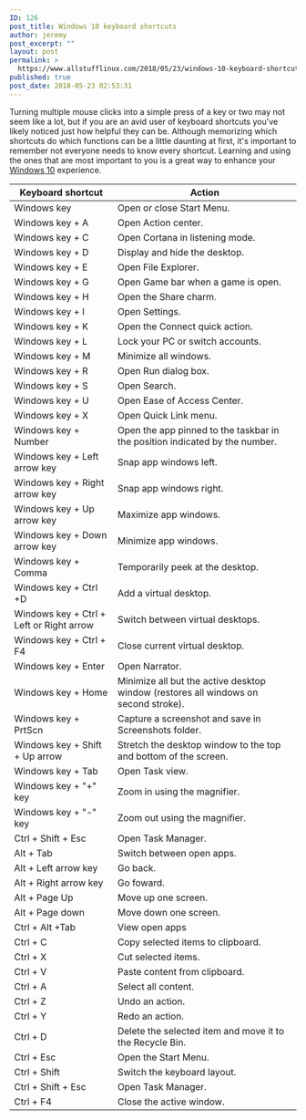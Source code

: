 ```yaml
---
ID: 126
post_title: Windows 10 keyboard shortcuts
author: jeremy
post_excerpt: ""
layout: post
permalink: >
  https://www.allstufflinux.com/2018/05/23/windows-10-keyboard-shortcuts/
published: true
post_date: 2018-05-23 02:53:31
---
```

</div> <div class="row row--no-wrap">
<div class="article-body col-3of3 col-2of3@tablet">
<div class="article-body__section article-body__section--wide"><p><div class="article-body__section article body__section--narrow narrow"><p class="article-body__drop-character">Turning multiple mouse clicks into a simple press of a key or two may not seem like a lot, but if you are an avid user of keyboard shortcuts you've likely noticed just how helpful they can be. Although memorizing which shortcuts do which functions can be a little daunting at first, it's important to remember not everyone needs to know every shortcut. Learning and using the ones that are most important to you is a great way to enhance your <a href="/windows-10">Windows 10</a> experience.</p></div><div class="article-body__section article-body__section--wide"><table class="borders"><thead><tr><th>Keyboard shortcut</th>
<th>Action</th>
</tr></thead><tbody><tr><td>Windows key</td>
<td>Open or close Start Menu.</td>
</tr><tr><td>Windows key + A</td>
<td>Open Action center.</td>
</tr><tr><td>Windows key + C</td>
<td>Open Cortana in listening mode.</td>
</tr><tr><td>Windows key + D</td>
<td>Display and hide the desktop.</td>
</tr><tr><td>Windows key + E</td>
<td>Open File Explorer.</td>
</tr><tr><td>Windows key + G</td>
<td>Open Game bar when a game is open.</td>
</tr><tr><td>Windows key + H</td>
<td>Open the Share charm.</td>
</tr><tr><td>Windows key + I</td>
<td>Open Settings.</td>
</tr><tr><td>Windows key + K</td>
<td>Open the Connect quick action.</td>
</tr><tr><td>Windows key + L</td>
<td>Lock your PC or switch accounts.</td>
</tr><tr><td>Windows key + M</td>
<td>Minimize all windows.</td>
</tr><tr><td>Windows key + R</td>
<td>Open Run dialog box.</td>
</tr><tr><td>Windows key + S</td>
<td>Open Search.</td>
</tr><tr><td>Windows key + U</td>
<td>Open Ease of Access Center.</td>
</tr><tr><td>Windows key + X</td>
<td>Open Quick Link menu.</td>
</tr><tr><td>Windows key + Number</td>
<td>Open the app pinned to the taskbar in the position indicated by the number.</td>
</tr><tr><td>Windows key + Left arrow key</td>
<td>Snap app windows left.</td>
</tr><tr><td>Windows key + Right arrow key</td>
<td>Snap app windows right.</td>
</tr><tr><td>Windows key + Up arrow key</td>
<td>Maximize app windows.</td>
</tr><tr><td>Windows key + Down arrow key</td>
<td>Minimize app windows.</td>
</tr><tr><td>Windows key + Comma</td>
<td>Temporarily peek at the desktop.</td>
</tr><tr><td>Windows key + Ctrl +D</td>
<td>Add a virtual desktop.</td>
</tr><tr><td>Windows key + Ctrl + Left or Right arrow</td>
<td>Switch between virtual desktops.</td>
</tr><tr><td>Windows key + Ctrl + F4</td>
<td>Close current virtual desktop.</td>
</tr><tr><td>Windows key + Enter</td>
<td>Open Narrator.</td>
</tr><tr><td>Windows key + Home</td>
<td>Minimize all but the active desktop window (restores all windows on second stroke).</td>
</tr><tr><td>Windows key + PrtScn</td>
<td>Capture a screenshot and save in Screenshots folder.</td>
</tr><tr><td>Windows key + Shift + Up arrow</td>
<td>Stretch the desktop window to the top and bottom of the screen.</td>
</tr><tr><td>Windows key + Tab</td>
<td>Open Task view.</td>
</tr><tr><td>Windows key + "+" key</td>
<td>Zoom in using the magnifier.</td>
</tr><tr><td>Windows key + "-" key</td>
<td>Zoom out using the magnifier.</td>
</tr><tr><td>Ctrl + Shift + Esc</td>
<td>Open Task Manager.</td>
</tr><tr><td>Alt + Tab</td>
<td>Switch between open apps.</td>
</tr><tr><td>Alt + Left arrow key</td>
<td>Go back.</td>
</tr><tr><td>Alt + Right arrow key</td>
<td>Go foward.</td>
</tr><tr><td>Alt + Page Up</td>
<td>Move up one screen.</td>
</tr><tr><td>Alt + Page down</td>
<td>Move down one screen.</td>
</tr><tr><td>Ctrl + Alt +Tab</td>
<td>View open apps</td>
</tr><tr><td>Ctrl + C</td>
<td>Copy selected items to clipboard.</td>
</tr><tr><td>Ctrl + X</td>
<td>Cut selected items.</td>
</tr><tr><td>Ctrl + V</td>
<td>Paste content from clipboard.</td>
</tr><tr><td>Ctrl + A</td>
<td>Select all content.</td>
</tr><tr><td>Ctrl + Z</td>
<td>Undo an action.</td>
</tr><tr><td>Ctrl + Y</td>
<td>Redo an action.</td>
</tr><tr><td>Ctrl + D</td>
<td>Delete the selected item and move it to the Recycle Bin.</td>
</tr><tr><td>Ctrl + Esc</td>
<td>Open the Start Menu.</td>
</tr><tr><td>Ctrl + Shift</td>
<td>Switch the keyboard layout.</td>
</tr><tr><td>Ctrl + Shift + Esc</td>
<td>Open Task Manager.</td>
</tr><tr><td>Ctrl + F4</td>
<td>Close the active window.</td>
</tr></tbody></table></div><div class="article-body__section article-body__section--narrow narrow"